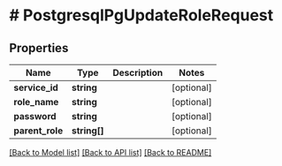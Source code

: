 # # PostgresqlPgUpdateRoleRequest

## Properties

Name | Type | Description | Notes
------------ | ------------- | ------------- | -------------
**service_id** | **string** |  | [optional]
**role_name** | **string** |  | [optional]
**password** | **string** |  | [optional]
**parent_role** | **string[]** |  | [optional]

[[Back to Model list]](../../README.md#models) [[Back to API list]](../../README.md#endpoints) [[Back to README]](../../README.md)
